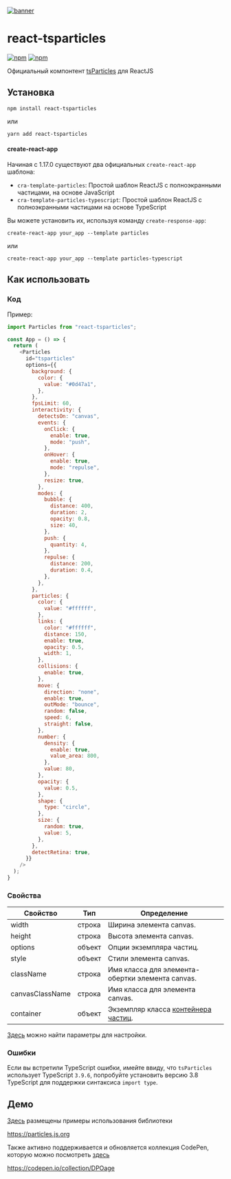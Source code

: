 [![banner](https://particles.js.org/images/banner2.png)](https://particles.js.org)

# react-tsparticles

[![npm](https://img.shields.io/npm/v/react-tsparticles)](https://www.npmjs.com/package/react-tsparticles) [![npm](https://img.shields.io/npm/dm/react-tsparticles)](https://www.npmjs.com/package/react-tsparticles)

Официальный компонтент [tsParticles](https://github.com/matteobruni/tsparticles) для ReactJS

## Установка

```shell
npm install react-tsparticles
```

или

```shell
yarn add react-tsparticles
```

#### create-react-app

Начиная с 1.17.0 существуют два официальных `create-react-app` шаблона:

- `cra-template-particles`: Простой шаблон ReactJS с полноэкранными частицами, на основе JavaScript
- `cra-template-particles-typescript`: Простой шаблон ReactJS с полноэкранными частицами на основе TypeScript

Вы можете установить их, используя команду `create-response-app`:

```shell script
create-react-app your_app --template particles
```

или

```shell script
create-react-app your_app --template particles-typescript
```

## Как использовать

### Код

Пример:

```javascript
import Particles from "react-tsparticles";

const App = () => {
  return (
    <Particles
      id="tsparticles"
      options={{
        background: {
          color: {
            value: "#0d47a1",
          },
        },
        fpsLimit: 60,
        interactivity: {
          detectsOn: "canvas",
          events: {
            onClick: {
              enable: true,
              mode: "push",
            },
            onHover: {
              enable: true,
              mode: "repulse",
            },
            resize: true,
          },
          modes: {
            bubble: {
              distance: 400,
              duration: 2,
              opacity: 0.8,
              size: 40,
            },
            push: {
              quantity: 4,
            },
            repulse: {
              distance: 200,
              duration: 0.4,
            },
          },
        },
        particles: {
          color: {
            value: "#ffffff",
          },
          links: {
            color: "#ffffff",
            distance: 150,
            enable: true,
            opacity: 0.5,
            width: 1,
          },
          collisions: {
            enable: true,
          },
          move: {
            direction: "none",
            enable: true,
            outMode: "bounce",
            random: false,
            speed: 6,
            straight: false,
          },
          number: {
            density: {
              enable: true,
              value_area: 800,
            },
            value: 80,
          },
          opacity: {
            value: 0.5,
          },
          shape: {
            type: "circle",
          },
          size: {
            random: true,
            value: 5,
          },
        },
        detectRetina: true,
      }}
    />
  );
}
```

### Свойства

| Свойство        | Тип    | Определение                                                                                                      |
| --------------- | ------ | ---------------------------------------------------------------------------------------------------------------- |
| width           | строка | Ширина элемента canvas.                                                                                          |
| height          | строка | Высота элемента canvas.                                                                                          |
| options         | объект | Опции экземпляра частиц.                                                                                         |
| style           | объект | Стили элемента canvas.                                                                                           |
| className       | строка | Имя класса для элемента-обертки элемента canvas.                                                                 |
| canvasClassName | строка | Имя класса для элемента canvas.                                                                                  |
| container       | объект | Экземпляр класса [контейнера частиц](https://particles.js.org/docs/modules/_core_container_.html). |

[Здесь](https://particles.js.org) можно найти параметры для настройки.

### Ошибки

Если вы встретили TypeScript ошибки, имейте ввиду, что `tsParticles` использует TypeScript `3.9.6`, попробуйте установить версию 3.8 TypeScript для поддержки синтаксиса `import type`.

## Демо

[Здесь](https://particles.js.org) размещены примеры использования библиотеки

<https://particles.js.org>

Также активно поддерживается и обновляется коллекция CodePen, которую можно посмотреть [здесь](https://codepen.io/collection/DPOage)

<https://codepen.io/collection/DPOage>
